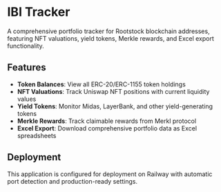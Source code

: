 # IBI Tracker

A comprehensive portfolio tracker for Rootstock blockchain addresses, featuring NFT valuations, yield tokens, Merkle rewards, and Excel export functionality.

## Features

- **Token Balances**: View all ERC-20/ERC-1155 token holdings
- **NFT Valuations**: Track Uniswap NFT positions with current liquidity values
- **Yield Tokens**: Monitor Midas, LayerBank, and other yield-generating tokens
- **Merkle Rewards**: Track claimable rewards from Merkl protocol
- **Excel Export**: Download comprehensive portfolio data as Excel spreadsheets

## Deployment

This application is configured for deployment on Railway with automatic port detection and production-ready settings.
